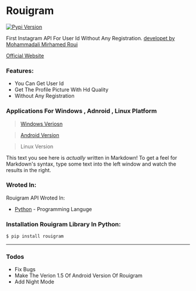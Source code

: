 # Rouigram

[![Pypi Version](https://d25lcipzij17d.cloudfront.net/badge.svg?id=py&type=6&v=2.1.3&x2=0)](https://pypi.org/project/rouigram/)

First Instagram API For User Id Without Any Registration. [developet by Mohammadali Mirhamed Roui]("https://www.mirhamedrooy.ir")

[Official Website]("https://www.mirhamedrooy.ir/rouigram")

### Features:
  - You Can Get User Id 
  - Get The Profile Picture With Hd Quality 
  - Without Any Registration

### Applications For Windows , Adnroid , Linux Platform
> [Windows Veriosn]("https://github.com/Alirezaaraby/Rouigram/blob/master/setup.exe")

> [Android Version]("https://github.com/Alirezaaraby/Rouigram/blob/master/app-debug.apk")

> Linux Version

This text you see here is *actually* written in Markdown! To get a feel for Markdown's syntax, type some text into the left window and watch the results in the right.

### Wroted In:

Rouigram API Wroted In:

* [Python]("python.org") - Programming Languge

### Installation Rouigram Library In Python:

```sh
$ pip install rouigram
```
---
### Todos

 - Fix Bugs
 -  Make The Verion 1.5 Of Android Version Of Rouigram
 - Add Night Mode
